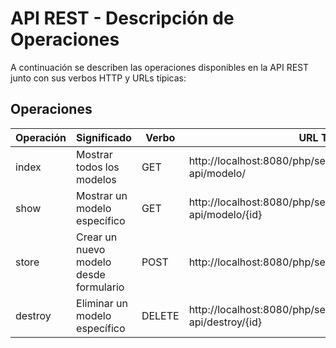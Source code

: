 # API REST - Descripción de Operaciones

A continuación se describen las operaciones disponibles en la API REST junto con sus verbos HTTP y URLs típicas:

## Operaciones

| Operación | Significado                           | Verbo  | URL Típica                                                |
|-----------|---------------------------------------|--------|-----------------------------------------------------------|
| index     | Mostrar todos los modelos             | GET    | http://localhost:8080/php/serviciosWeb/REST/index.php?api/modelo/ |
| show      | Mostrar un modelo específico          | GET    | http://localhost:8080/php/serviciosWeb/REST/index.php?api/modelo/{id} |
| store     | Crear un nuevo modelo desde formulario| POST   | http://localhost:8080/php/serviciosWeb/REST/store.php|
| destroy   | Eliminar un modelo específico         | DELETE | http://localhost:8080/php/serviciosWeb/REST/index.php?api/destroy/{id}|
